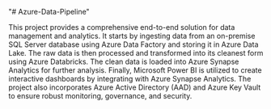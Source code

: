 "# Azure-Data-Pipeline" 

This project provides a comprehensive end-to-end solution for data management and analytics. It starts by ingesting data from an on-premise SQL Server database using Azure Data Factory and storing it in Azure Data Lake. The raw data is then processed and transformed into its cleanest form using Azure Databricks. The clean data is loaded into Azure Synapse Analytics for further analysis. Finally, Microsoft Power BI is utilized to create interactive dashboards by integrating with Azure Synapse Analytics. The project also incorporates Azure Active Directory (AAD) and Azure Key Vault to ensure robust monitoring, governance, and security.